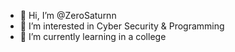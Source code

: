 - 👋 Hi, I’m @ZeroSaturnn
- 👀 I’m interested in Cyber Security & Programming
- 🌱 I’m currently learning in a college

